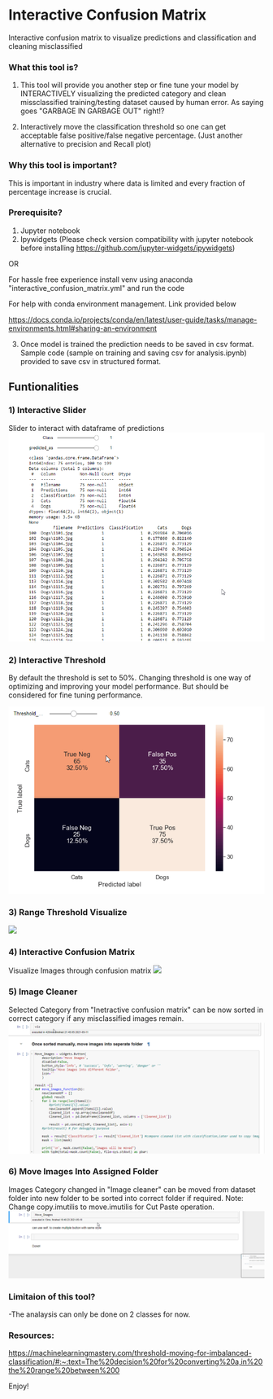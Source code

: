 # Interactive Confusion Matrix
Interactive confusion matrix to visualize predictions and classification and cleaning misclassified

### What this tool is?
1) This tool will provide you another step or fine tune your model by INTERACTIVELY visualizing the predicted category and clean missclassified training/testing dataset caused by human error. As saying goes "GARBAGE IN GARBAGE OUT" right!?

2) Interactively move the classification threshold so one can get acceptable false positive/false negative percentage.
(Just another alternative to precision and Recall plot)

### Why this tool is important?

This is important in industry where data is limited and every fraction of percentage increase is crucial.



### Prerequisite?
1) Jupyter notebook
2) Ipywidgets (Please check version compatibility with jupyter notebook before installing https://github.com/jupyter-widgets/ipywidgets)

  OR

  For hassle free experience install venv using anaconda "interactive_confusion_matrix.yml" and run the code

For help with conda environment management. Link provided below

https://docs.conda.io/projects/conda/en/latest/user-guide/tasks/manage-environments.html#sharing-an-environment

3) Once model is trained the prediction needs to be saved in csv format. Sample code (sample on training and saving csv for analysis.ipynb) provided to save csv in structured format.

## Funtionalities
### 1) Interactive Slider
Slider to interact with dataframe of predictions
![](gif/interactive_slider.gif)

### 2) Interactive Threshold
By default the threshold is set to 50%. Changing threshold is one way of optimizing and improving your model performance. But should be considered for fine tuning performance.

![](gif/manual_thres.gif)

### 3) Range Threshold Visualize
![](gif/range_thres.gif)

### 4) Interactive Confusion Matrix
Visualize Images through confusion matrix
![](gif/interactive_conf_mat.gif)

### 5) Image Cleaner
Selected Category from "Inetractive confusion matrix" can be now sorted in correct category if any misclassified images remain.
![](gif/image_cleaner.gif)

### 6) Move Images Into Assigned Folder
Images Category changed in "Image cleaner" can be moved from dataset folder into new folder to be sorted into correct folder if required.
Note: Change copy.imutilis to move.imutilis for Cut Paste operation.
![](gif/move_images.gif)

### Limitaion of this tool?
-The analaysis can only be done on 2 classes for now.


### Resources:
https://machinelearningmastery.com/threshold-moving-for-imbalanced-classification/#:~:text=The%20decision%20for%20converting%20a,in%20the%20range%20between%200

Enjoy!
